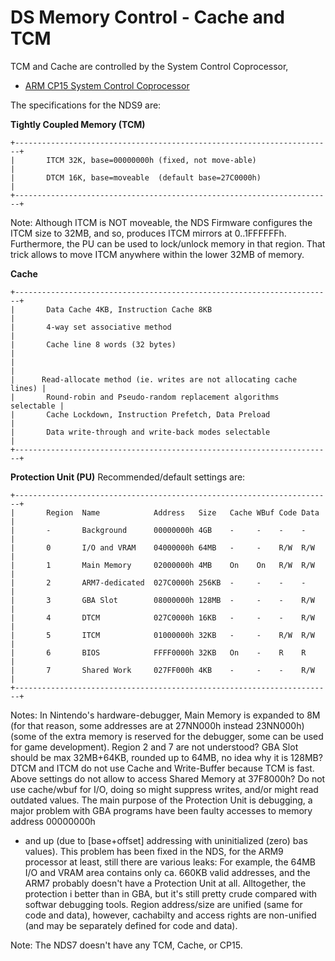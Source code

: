 # DS Memory Control - Cache and TCM


TCM and Cache are controlled by the System Control Coprocessor,
- [ARM CP15 System Control Coprocessor](./armcp15systemcontrolcoprocessor.md)

The specifications for the NDS9 are:

**Tightly Coupled Memory (TCM)**

```
+-----------------------------------------------------------------------+
|       ITCM 32K, base=00000000h (fixed, not move-able)                 |
|       DTCM 16K, base=moveable  (default base=27C0000h)                |
+-----------------------------------------------------------------------+
```

Note: Although ITCM is NOT moveable, the NDS Firmware configures the
ITCM size to 32MB, and so, produces ITCM mirrors at 0..1FFFFFFh.
Furthermore, the PU can be used to lock/unlock memory in that region.
That trick allows to move ITCM anywhere within the lower 32MB of
memory.

**Cache**

```
+-----------------------------------------------------------------------+
|       Data Cache 4KB, Instruction Cache 8KB                           |
|       4-way set associative method                                    |
|       Cache line 8 words (32 bytes)                                   |
|                                                                       |
|      Read-allocate method (ie. writes are not allocating cache lines) |
|       Round-robin and Pseudo-random replacement algorithms selectable |
|       Cache Lockdown, Instruction Prefetch, Data Preload              |
|       Data write-through and write-back modes selectable              |
+-----------------------------------------------------------------------+
```


**Protection Unit (PU)**
Recommended/default settings are:

```
+-----------------------------------------------------------------------+
|       Region  Name            Address   Size   Cache WBuf Code Data   |
|       -       Background      00000000h 4GB    -     -    -    -      |
|       0       I/O and VRAM    04000000h 64MB   -     -    R/W  R/W    |
|       1       Main Memory     02000000h 4MB    On    On   R/W  R/W    |
|       2       ARM7-dedicated  027C0000h 256KB  -     -    -    -      |
|       3       GBA Slot        08000000h 128MB  -     -    -    R/W    |
|       4       DTCM            027C0000h 16KB   -     -    -    R/W    |
|       5       ITCM            01000000h 32KB   -     -    R/W  R/W    |
|       6       BIOS            FFFF0000h 32KB   On    -    R    R      |
|       7       Shared Work     027FF000h 4KB    -     -    -    R/W    |
+-----------------------------------------------------------------------+
```

Notes: In Nintendo\'s hardware-debugger, Main Memory is expanded to 8M
(for that reason, some addresses are at 27NN000h instead 23NN000h) (some
of the extra memory is reserved for the debugger, some can be used for
game development). Region 2 and 7 are not understood? GBA Slot should be
max 32MB+64KB, rounded up to 64MB, no idea why it is 128MB? DTCM and
ITCM do not use Cache and Write-Buffer because TCM is fast. Above
settings do not allow to access Shared Memory at 37F8000h? Do not use
cache/wbuf for I/O, doing so might suppress writes, and/or might read
outdated values.
The main purpose of the Protection Unit is debugging, a major problem
with GBA programs have been faulty accesses to memory address 00000000h
- and up (due to \[base+offset\] addressing with uninitialized (zero) bas
values). This problem has been fixed in the NDS, for the ARM9 processor
at least, still there are various leaks: For example, the 64MB I/O and
VRAM area contains only ca. 660KB valid addresses, and the ARM7 probably
doesn\'t have a Protection Unit at all. Alltogether, the protection i
better than in GBA, but it\'s still pretty crude compared with softwar
debugging tools.
Region address/size are unified (same for code and data), however,
cachabilty and access rights are non-unified (and may be separately
defined for code and data).

Note: The NDS7 doesn\'t have any TCM, Cache, or CP15.



